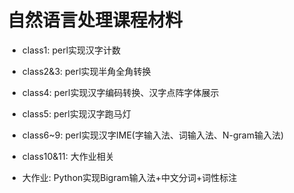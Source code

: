 # 自然语言处理课程材料

- class1: perl实现汉字计数

- class2&3: perl实现半角全角转换

- class4: perl实现汉字编码转换、汉字点阵字体展示

- class5: perl实现汉字跑马灯

- class6~9: perl实现汉字IME(字输入法、词输入法、N-gram输入法)

- class10&11: 大作业相关

- 大作业: Python实现Bigram输入法+中文分词+词性标注